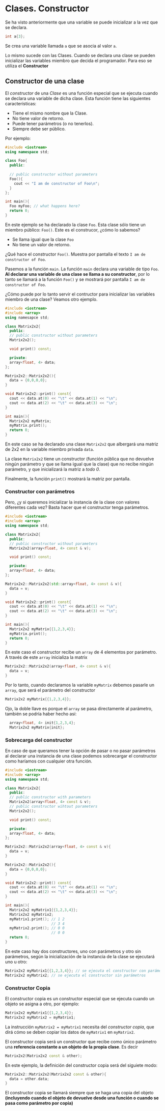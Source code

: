 # Clases. Constructor

Se ha visto anteriormente que una variable se puede inicializar a la vez que se declara.

```cpp
int a{3};
```
Se crea una variable llamada `a` que se asocia al valor `a`.

Lo mismo sucede con las Clases. Cuando se declara una clase se pueden inicializar las variables miembro que decida el programador. Para eso se utiliza el **Constructor**

## Constructor de una clase

El *constructor* de una *Clase* es una función especial que se ejecuta cuando se declara una variable de dicha clase. Esta función tiene las siguientes características:

  * Tiene el mismo nombre que la Clase.
  * No tiene valor de retorno.
  * Puede tener parámetros (o no tenerlos).
  * Siempre debe ser público.

Por ejemplo:

```cpp
#include <iostream>
using namespace std;

class Foo{
  public:
  
  // public constructor without parameters
  Foo(){
    cout << "I am de constructor of Foo\n";
  }
};

int main(){
  Foo myFoo; // what happens here?
  return 0;
}
```

En este ejemplo se ha declarado la clase `Foo`. Esta clase sólo tiene un miembro público: `Foo()`. Este es el construcor, ¿cómo lo sabemos?
  * Se llama igual que la clase `Foo`
  * No tiene un valor de retorno.

¿Qué hace el constructor `Foo()`. Muestra por pantalla el texto `I am de constructor of Foo`.

Pasemos a la función `main`. La función `main` declara una variable de tipo `Foo`. **Al declarar una variable de una clase se llama a su constructor**, por lo tanto se llamará a la función `Foo()` y se mostrará por pantalla `I am de constructor of Foo`.

¿Cómo puede por lo tanto servir el contructor para inicializar las variables miembro de una clase? Veamos otro ejemplo.

```cpp
#include <iostream>
#include <array>
using namesapce std;

class Matrix2x2{
  public:
  // public constructor without parameters
  Matrix2x2();

  void print() const;

  private:
  array<float, 4> data;
};

Matrix2x2::Matrix2x2(){
  data = {0,0,0,0};
}

void Matrix2x2::print() const{
  cout << data.at(0) << "\t" << data.at(1) << "\n";
  cout << data.at(2) << "\t" << data.at(3) << "\n";
}

int main(){
  Matrix2x2 myMatrix;
  myMatrix.print();
  return 0;
}
``` 

En este caso se ha declarado una clase `Matrix2x2` que albergará una matriz de 2x2 en la variable miembro privada `data`.

La clase `Matrix2x2` tiene un constructor (función pública que no devuelve ningún parámetro y que se llama igual que la clase) que no recibe ningún parámetro, y que inicializará la matriz a *todo 0*.

Finalmente, la función `print()` mostrará la matriz por pantalla.

### Constructor con parámetros

Pero, ¿y si queremos inicializar la instancia de la clase con valores diferentes cada vez? Basta hacer que el constructor tenga parámetros.

```cpp
#include <iostream>
#include <array>
using namespace std;

class Matrix2x2{
  public:
  // public constructor without parameters
  Matrix2x2(array<float, 4> const & v);

  void print() const;

  private:
  array<float, 4> data;
};

Matrix2x2::Matrix2x2(std::array<float, 4> const & v){
  data = v;
}

void Matrix2x2::print() const{
  cout << data.at(0) << "\t" << data.at(1) << "\n";
  cout << data.at(2) << "\t" << data.at(3) << "\n";
}

int main(){
  Matrix2x2 myMatrix{{1,2,3,4}};
  myMatrix.print();
  return 0;
}
```

En este caso el constructor recibe un `array` de 4 elementos por parámetro. A través de este `array` inicializa la matrix

```cpp
Matrix2x2::Matrix2x2(array<float, 4> const & v){
  data = v;
}
``` 

Por lo tanto, cuando declaramos la variable `myMatrix` debemos pasarle un `array`, que será el parámetro del constructor

```cpp
Matrix2x2 myMatrix{{1,2,3,4}};
```

Ojo, la doble llave es porque el `array` se pasa directamente al parámetro, también se podría haber hecho así:

```cpp
  array<float, 4> init{1,2,3,4};
  Matrix2x2 myMatrix{init};
```

### Sobrecarga del constructor

En caso de que queramos tener la opción de pasar o no pasar parámetros al declarar una instancia de una clase podemos sobrecargar el constructor como haríamos con cualquier otra función.

```cpp
#include <iostream>
#include <array>
using namespace std;

class Matrix2x2{
  public:
  // public constructor with parameters
  Matrix2x2(array<float, 4> const & v);
  // public constructor wihtout parameters
  Matrix2x2();

  void print() const;

  private:
  array<float, 4> data;
};

Matrix2x2::Matrix2x2(array<float, 4> const & v){
  data = v;
}

Matrix2x2::Matrix2x2(){
  data = {0,0,0,0};
}

void Matrix2x2::print() const{
  cout << data.at(0) << "\t" << data.at(1) << "\n";
  cout << data.at(2) << "\t" << data.at(3) << "\n";
}

int main(){
  Matrix2x2 myMatrix1{{1,2,3,4}};
  Matrix2x2 myMatrix2;
  myMatrix1.print(); // 1 2
                     // 3 4
  myMatrix2.print(); // 0 0
                     // 0 0
  return 0;
}
``` 

En este caso hay dos constructores, uno con parámetros y otro sin parámetros, según la inicialización de la instancia de la clase se ejecutará uno u otro:

```cpp
Matrix2x2 myMatrix1{{1,2,3,4}}; // se ejecuta el constructor con parámetros
Matrix2x2 myMatrix2; // se ejecuta el constructor sin parámetros
```

### Constructor Copia

El constructor copia es un constructor especial que se ejecuta cuando un objeto se asigna a otro, por ejemplo:

```cpp
Matrix2x2 myMatrix1{{1,2,3,4}};
Matrix2x2 myMatrix2 = myMatrix1;
```
La instrucción `myMatrix2 = myMatrix1` necesita del *constructor copia*, que dirá cómo se deben copiar los datos de `myMatrix1` en `myMatrix2`.

El constructor copia será un constructor que recibe como único parámetro una **referencia constante a un objeto de la propia clase**. Es decir 

```cpp
Matrix2x2(Matrix2x2 const & other);
```
En este ejemplo, la definición del constructor copia será del siguiete modo:

```cpp
Matrix2x2::Matrix2x2(Matrix2x2 const & other){
  data = other.data;
}
```
El constructor copia se llamará siempre que se haga una copia del objeto **(incluyendo cuando el objeto de devuelve desde una función o cuando se pasa como parámetro por copia)**
